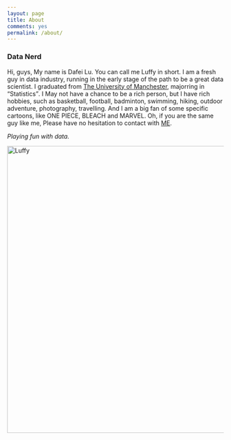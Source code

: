```yaml
---
layout: page
title: About
comments: yes
permalink: /about/
---
```



### Data Nerd

Hi, guys, My name is Dafei Lu. You can call me Luffy in short. I am a fresh guy in data industry, running in the early stage of the path to be a great data scientist. I graduated from [The University of Manchester](http://http://www.manchester.ac.uk/), majorring in <q>Statistics</q>. I May not have a chance to be a rich person, but I have rich hobbies, such as basketball, football, badminton, swimming, hiking, outdoor adventure, photography, travelling. And I am a big fan of some specific cartoons, like ONE PIECE, BLEACH and MARVEL. Oh, if you are the same guy like me, Please have no hesitation to contact with <a href="mailto:ludafei@dratio.com?subject=Hello%20Luffy">ME</a>.

<cite>Playing fun with data.</cite>

<img title="Luffy" src="http://img4q.duitang.com/uploads/item/201301/06/20130106192159_44Q4X.jpeg" alt="Luffy" width="580" height="668" />



